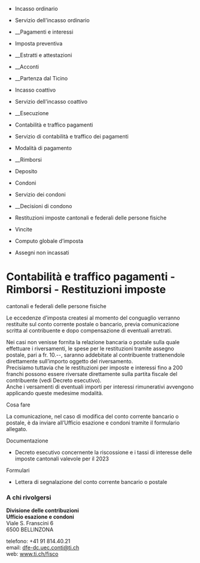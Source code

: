   * Incasso ordinario
  * Servizio dell'incasso ordinario
  *  __Pagamenti e interessi
  * Imposta preventiva
  *  __Estratti e attestazioni
  *  __Acconti
  *  __Partenza dal Ticino
  * Incasso coattivo
  * Servizio dell'incasso coattivo
  *  __Esecuzione
  * Contabilità e traffico pagamenti
  * Servizio di contabilità e traffico dei pagamenti
  * Modalità di pagamento
  *  __Rimborsi
  * Deposito
  * Condoni
  * Servizio dei condoni
  *  __Decisioni di condono

  * Restituzioni imposte cantonali e federali delle persone fisiche
  * Vincite
  * Computo globale d’imposta
  * Assegni non incassati

#  Contabilità e traffico pagamenti - Rimborsi - Restituzioni imposte
cantonali e federali delle persone fisiche

Le eccedenze d’imposta createsi al momento del conguaglio verranno restituite
sul conto corrente postale o bancario, previa comunicazione scritta al
contribuente e dopo compensazione di eventuali arretrati.  
  
Nei casi non venisse fornita la relazione bancaria o postale sulla quale
effettuare i riversamenti, le spese per le restituzioni tramite assegno
postale, pari a fr. 10.--, saranno addebitate al contribuente trattenendole
direttamente sull’importo oggetto del riversamento.  
Precisiamo tuttavia che le restituzioni per imposte e interessi fino a 200
franchi possono essere riversate direttamente sulla partita fiscale del
contribuente (vedi Decreto esecutivo).  
Anche i versamenti di eventuali importi per interessi rimunerativi avvengono
applicando queste medesime modalità.

Cosa fare

La comunicazione, nel caso di modifica del conto corrente bancario o postale,
è da inviare all’Ufficio esazione e condoni tramite il formulario allegato.

Documentazione

  * Decreto esecutivo concernente la riscossione e i tassi di interesse delle imposte cantonali valevole per il 2023

Formulari

  * Lettera di segnalazione del conto corrente bancario o postale

### A chi rivolgersi

 **Divisione delle contribuzioni**  
 **Ufficio esazione e condoni**  
Viale S. Franscini 6  
6500 BELLINZONA  
  
telefono: +41 91 814.40.21  
email: dfe-dc.uec.conti@ti.ch  
web: www.ti.ch/fisco

